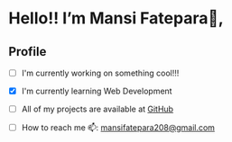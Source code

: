 # Hello!! I’m Mansi Fatepara👋, 

## Profile

- [ ] I'm currently working on something cool!!!
- [x] I'm currently learning Web Development
- [ ] All of my projects are available at [GitHub](https://github.com/mansifatepara209)
- [ ] How to reach me 📫: mansifatepara208@gmail.com


<!---
mansifatepara209/mansifatepara209 is a ✨ special ✨ repository because its `README.md` (this file) appears on your GitHub profile.
You can click the Preview link to take a look at your changes.
--->
